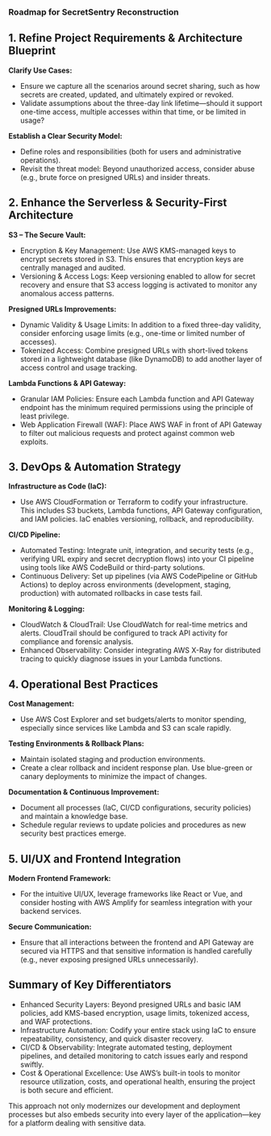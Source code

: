 ### Roadmap for SecretSentry Reconstruction

## 1. Refine Project Requirements & Architecture Blueprint
**Clarify Use Cases:**
- Ensure we capture all the scenarios around secret sharing, such as how secrets are created, updated, and ultimately expired or revoked.
- Validate assumptions about the three-day link lifetime—should it support one-time access, multiple accesses within that time, or be limited in usage?

**Establish a Clear Security Model:**
- Define roles and responsibilities (both for users and administrative operations).
- Revisit the threat model: Beyond unauthorized access, consider abuse (e.g., brute force on presigned URLs) and insider threats.

## 2. Enhance the Serverless & Security-First Architecture
**S3 – The Secure Vault:**
- Encryption & Key Management: Use AWS KMS-managed keys to encrypt secrets stored in S3. This ensures that encryption keys are centrally managed and audited.
- Versioning & Access Logs: Keep versioning enabled to allow for secret recovery and ensure that S3 access logging is activated to monitor any anomalous access patterns.

**Presigned URLs Improvements:**
- Dynamic Validity & Usage Limits: In addition to a fixed three-day validity, consider enforcing usage limits (e.g., one-time or limited number of accesses).
- Tokenized Access: Combine presigned URLs with short-lived tokens stored in a lightweight database (like DynamoDB) to add another layer of access control and usage tracking.

**Lambda Functions & API Gateway:**
- Granular IAM Policies: Ensure each Lambda function and API Gateway endpoint has the minimum required permissions using the principle of least privilege.
- Web Application Firewall (WAF): Place AWS WAF in front of API Gateway to filter out malicious requests and protect against common web exploits.

## 3. DevOps & Automation Strategy
**Infrastructure as Code (IaC):**
- Use AWS CloudFormation or Terraform to codify your infrastructure. This includes S3 buckets, Lambda functions, API Gateway configuration, and IAM policies. IaC enables versioning, rollback, and reproducibility.

**CI/CD Pipeline:**
- Automated Testing: Integrate unit, integration, and security tests (e.g., verifying URL expiry and secret decryption flows) into your CI pipeline using tools like AWS CodeBuild or third-party solutions.
- Continuous Delivery: Set up pipelines (via AWS CodePipeline or GitHub Actions) to deploy across environments (development, staging, production) with automated rollbacks in case tests fail.

**Monitoring & Logging:**
- CloudWatch & CloudTrail: Use CloudWatch for real-time metrics and alerts. CloudTrail should be configured to track API activity for compliance and forensic analysis.
- Enhanced Observability: Consider integrating AWS X-Ray for distributed tracing to quickly diagnose issues in your Lambda functions.

## 4. Operational Best Practices
**Cost Management:**
- Use AWS Cost Explorer and set budgets/alerts to monitor spending, especially since services like Lambda and S3 can scale rapidly.

**Testing Environments & Rollback Plans:**
- Maintain isolated staging and production environments.
- Create a clear rollback and incident response plan. Use blue-green or canary deployments to minimize the impact of changes.

**Documentation & Continuous Improvement:**
- Document all processes (IaC, CI/CD configurations, security policies) and maintain a knowledge base.
- Schedule regular reviews to update policies and procedures as new security best practices emerge.

## 5. UI/UX and Frontend Integration
**Modern Frontend Framework:**
- For the intuitive UI/UX, leverage frameworks like React or Vue, and consider hosting with AWS Amplify for seamless integration with your backend services.

**Secure Communication:**
- Ensure that all interactions between the frontend and API Gateway are secured via HTTPS and that sensitive information is handled carefully (e.g., never exposing presigned URLs unnecessarily).

## Summary of Key Differentiators
- Enhanced Security Layers: Beyond presigned URLs and basic IAM policies, add KMS-based encryption, usage limits, tokenized access, and WAF protections.
- Infrastructure Automation: Codify your entire stack using IaC to ensure repeatability, consistency, and quick disaster recovery.
- CI/CD & Observability: Integrate automated testing, deployment pipelines, and detailed monitoring to catch issues early and respond swiftly.
- Cost & Operational Excellence: Use AWS’s built-in tools to monitor resource utilization, costs, and operational health, ensuring the project is both secure and efficient.

This approach not only modernizes our development and deployment processes but also embeds security into every layer of the application—key for a platform dealing with sensitive data.